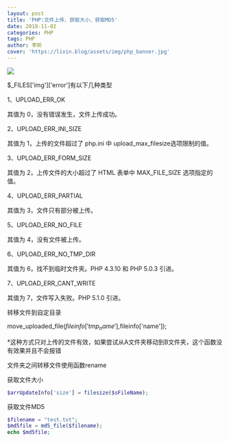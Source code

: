 ```yaml
---
layout: post
title: 'PHP:文件上传、获取大小、获取MD5'
date: 2018-11-02
categories: PHP
tags: PHP
author: 李昕
cover: 'https://lixin.blog/assets/img/php_banner.jpg'
---
```


![](https://lixin.blog/assets/post_img/php_upload_img_1.png)

$_FILES['img']['error']有以下几种类型

1、UPLOAD_ERR_OK

其值为 0，没有错误发生，文件上传成功。
 
2、UPLOAD_ERR_INI_SIZE

其值为 1，上传的文件超过了 php.ini 中 upload_max_filesize选项限制的值。
 
3、UPLOAD_ERR_FORM_SIZE

其值为 2，上传文件的大小超过了 HTML 表单中 MAX_FILE_SIZE 选项指定的值。
 
4、UPLOAD_ERR_PARTIAL

其值为 3，文件只有部分被上传。
 
5、UPLOAD_ERR_NO_FILE

其值为 4，没有文件被上传。
 
6、UPLOAD_ERR_NO_TMP_DIR

其值为 6，找不到临时文件夹。PHP 4.3.10 和 PHP 5.0.3 引进。
 
7、UPLOAD_ERR_CANT_WRITE

其值为 7，文件写入失败。PHP 5.1.0 引进。 

转移文件到自定目录

move_uploaded_file($fileinfo['tmp_name'],$fileinfo['name']);

*这种方式只对上传的文件有效，如果尝试从A文件夹移动到B文件夹，这个函数没有效果并且不会报错 

文件夹之间转移文件使用函数rename

获取文件大小

```php
$arrUpdateInfo['size'] = filesize($sFileName);
```

获取文件MD5

```php
$filename = "test.txt";
$md5file = md5_file($filename);
echo $md5file;
```